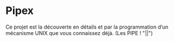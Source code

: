 # Pipex
Ce projet est la découverte en détails et par la programmation d’un mécanisme UNIX que vous connaissez déjà. (Les PIPE ! "||")
